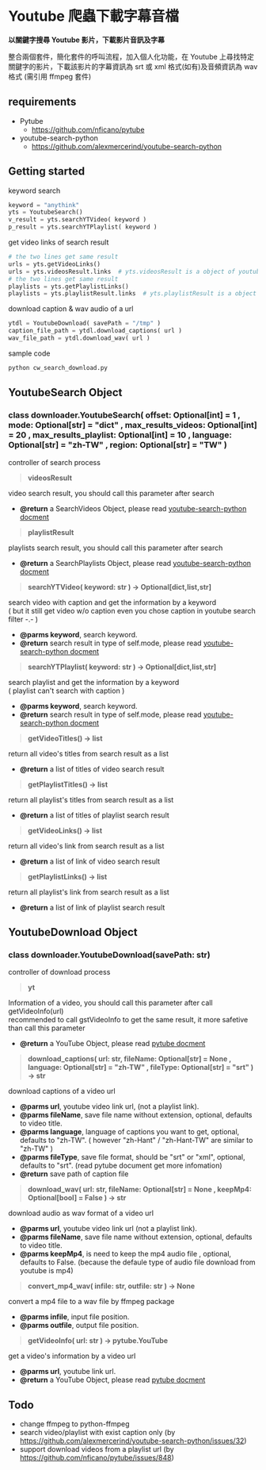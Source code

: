 # Youtube 爬蟲下載字幕音檔

**以關鍵字搜尋 Youtube 影片，下載影片音訊及字幕**  

整合兩個套件，簡化套件的呼叫流程，加入個人化功能，在 Youtube 上尋找特定關鍵字的影片，下載該影片的字幕資訊為 srt 或 xml 格式(如有)及音頻資訊為 wav 格式 (需引用 ffmpeg 套件)

## requirements
* Pytube
    * https://github.com/nficano/pytube
* youtube-search-python
    * https://github.com/alexmercerind/youtube-search-python

## Getting started
keyword search
```python
keyword = "anythink"
yts = YoutubeSearch()
v_result = yts.searchYTVideo( keyword )
p_result = yts.searchYTPlaylist( keyword )
```

get video links of search result
```python
# the two lines get same result
urls = yts.getVideoLinks() 
urls = yts.videosResult.links  # yts.videosResult is a object of youtube-search-python
# the two lines get same result
playlists = yts.getPlaylistLinks() 
playlists = yts.playlistResult.links  # yts.playlistResult is a object of youtube-search-python
```

download caption & wav audio of a url
```python
ytdl = YoutubeDownload( savePath = "/tmp" )
caption_file_path = ytdl.download_captions( url )
wav_file_path = ytdl.download_wav( url )
```

sample code
```python
python cw_search_download.py
```

## YoutubeSearch Object
### **class downloader.YoutubeSearch( offset: Optional[int] = 1 , mode: Optional[str] = "dict" , max_results_videos: Optional[int] = 20 , max_results_playlist: Optional[int] = 10 , language: Optional[str] = "zh-TW" , region: Optional[str] = "TW" )**  
controller of search process  

> **videosResult**

video search result, you should call this parameter after search
* **@return**   a SearchVideos Object, please read [youtube-search-python docment](https://github.com/alexmercerind/youtube-search-python)

> **playlistResult**

playlists search result, you should call this parameter after search
* **@return**   a SearchPlaylists Object, please read [youtube-search-python docment](https://github.com/alexmercerind/youtube-search-python)

> **searchYTVideo( keyword: str ) → Optional[dict,list,str]**

search video with caption and get the information by a keyword   
( but it still get video w/o caption even you chose caption in youtube search filter -.- )   
* **@parms keyword**, search keyword.
* **@return**   search result in type of self.mode, please read [youtube-search-python docment](https://github.com/alexmercerind/youtube-search-python#page_with_curl-example-result)

> **searchYTPlaylist( keyword: str ) → Optional[dict,list,str]**

search playlist and get the information by a keyword   
( playlist can't search with caption )   
* **@parms keyword**, search keyword.
* **@return**   search result in type of self.mode, please read [youtube-search-python docment](https://github.com/alexmercerind/youtube-search-python#youtube-search-python)

> **getVideoTitles() → list**

return all video's titles from search result as a list   
* **@return**   a list of titles of video search result

> **getPlaylistTitles() → list**

return all playlist's titles from search result as a list   
* **@return**   a list of titles of playlist search result

> **getVideoLinks() → list**

return all video's link from search result as a list   
* **@return**   a list of link of video search result

> **getPlaylistLinks() → list**

return all playlist's link from search result as a list   
* **@return**   a list of link of playlist search result





## YoutubeDownload Object
### **class downloader.YoutubeDownload(savePath: str)**  
controller of download process  

> **yt**

Information of a video, you should call this parameter after call getVideoInfo(url)  
recommended to call gstVideoInfo to get the same result, it more safetive than call this parameter
* **@return**   a YouTube Object, please read [pytube docment ](https://python-pytube.readthedocs.io/en/latest/api.html?highlight=on_download_complete#youtube-object)


> **download_captions( url: str, fileName: Optional[str] = None , language: Optional[str] = "zh-TW" , fileType: Optional[str] = "srt" ) → str**
>     
download captions of a video url  
* **@parms url**, youtube video link url, (not a playlist link).
* **@parms fileName**, save file name without extension, optional, defaults to video title.
* **@parms language**, language of captions you want to get, optional, defaults to "zh-TW". ( however "zh-Hant" / "zh-Hant-TW" are similar to "zh-TW" )
* **@parms fileType**, save file format, should be "srt" or "xml", optional, defaults to "srt". (read pytube document get more infomation)
* **@return**   save path of caption file

> **download_wav( url: str, fileName: Optional[str] = None , keepMp4: Optional[bool] = False ) → str**

download audio as wav format of a video url  
* **@parms url**, youtube video link url (not a playlist link).
* **@parms fileName**, save file name without extension, optional, defaults to video title.
* **@parms keepMp4**, is need to keep the mp4 audio file , optional, defaults to False. (because the defaule type of audio file download from youtube is mp4)

> **convert_mp4_wav( infile: str, outfile: str ) → None**

convert a mp4 file to a wav file by ffmpeg package  
* **@parms infile**, input file position.
* **@parms outfile**, output file position.

> **getVideoInfo( url: str ) → pytube.YouTube**

get a video's information by a video url   
* **@parms url**, youtube link url.
* **@return**   a YouTube Object, please read [pytube docment ](https://python-pytube.readthedocs.io/en/latest/api.html?highlight=on_download_complete#youtube-object)

## Todo
* change ffmpeg to python-ffmpeg
* search video/playlist with exist caption only (by https://github.com/alexmercerind/youtube-search-python/issues/32)
* support download videos from a playlist url
(by https://github.com/nficano/pytube/issues/848)